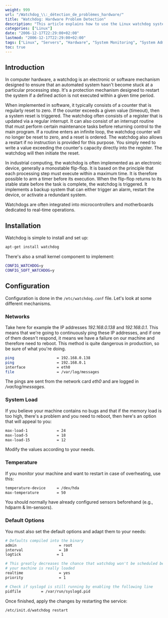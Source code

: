 ```yaml
---
weight: 999
url: "/Watchdog_\\:_détection_de_problèmes_hardware/"
title: "Watchdog: Hardware Problem Detection"
description: "This article explains how to use the Linux watchdog system to monitor hardware issues and automatically reboot the system when problems are detected."
categories: ["Linux"]
date: "2006-12-17T22:29:00+02:00"
lastmod: "2006-12-17T22:29:00+02:00"
tags: ["Linux", "Servers", "Hardware", "System Monitoring", "System Administration"]
toc: true
---
```


## Introduction

In computer hardware, a watchdog is an electronic or software mechanism designed to ensure that an automated system hasn't become stuck at a particular processing step. It's a protection mechanism designed to restart the system if a defined action is not executed within a given time period.

When implemented in software, it typically consists of a counter that is regularly reset to zero. If the counter exceeds a given value (timeout), then a system reset is triggered. The watchdog often consists of a register that is updated via a regular interrupt. It can also consist of an interrupt routine that must perform certain maintenance tasks before returning control to the main program. If a routine enters an infinite loop, the watchdog counter will no longer be reset to zero, and a reset is ordered. The watchdog also allows a restart if no instruction is provided for this purpose. You simply need to write a value exceeding the counter's capacity directly into the register. The watchdog will then initiate the reset.

In industrial computing, the watchdog is often implemented as an electronic device, generally a monostable flip-flop. It is based on the principle that each processing step must execute within a maximum time. It is therefore possible to arm a timer before its execution. When the flip-flop returns to its stable state before the task is complete, the watchdog is triggered. It implements a backup system that can either trigger an alarm, restart the device, or activate a redundant system.

Watchdogs are often integrated into microcontrollers and motherboards dedicated to real-time operations.

## Installation

Watchdog is simple to install and set up:

```bash
apt-get install watchdog
```

There's also a small kernel component to implement:

```bash
CONFIG_WATCHDOG=y
CONFIG_SOFT_WATCHDOG=y
```

## Configuration

Configuration is done in the `/etc/watchdog.conf` file. Let's look at some different mechanisms.

### Networks

Take here for example the IP addresses *192.168.0.138* and *192.168.0.1*. This means that we're going to continuously ping these IP addresses, and if one of them doesn't respond, it means we have a failure on our machine and therefore need to reboot. This method is quite dangerous in production, so be sure of what you're doing.

```bash
ping                   = 192.168.0.138
ping                   = 192.168.0.1
interface              = eth0
file                   = /var/log/messages
```

The pings are sent from the network card *eth0* and are logged in */var/log/messages*.

### System Load

If you believe your machine contains no bugs and that if the memory load is too high, there's a problem and you need to reboot, then here's an option that will appeal to you:

```bash
max-load-1             = 24
max-load-5             = 18
max-load-15            = 12
```

Modify the values according to your needs.

### Temperature

If you monitor your machine and want to restart in case of overheating, use this:

```bash
temperature-device     = /dev/hda
max-temperature        = 50
```

You should normally have already configured sensors beforehand (e.g., hdparm & lm-sensors).

### Default Options

You must also set the default options and adapt them to your needs:

```bash
# Defaults compiled into the binary
admin                   = root
interval                = 10
logtick                = 1

# This greatly decreases the chance that watchdog won't be scheduled before
# your machine is really loaded
realtime                = yes
priority                = 1

# Check if syslogd is still running by enabling the following line
pidfile         = /var/run/syslogd.pid
```

Once finished, apply the changes by restarting the service:

```bash
/etc/init.d/watchdog restart
```
